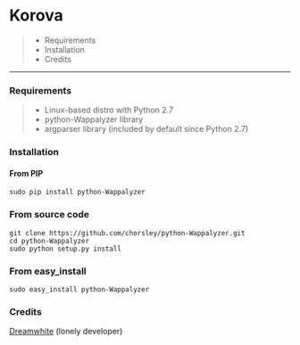 # Korova
>- Requirements
>- Installation
>- Credits
----
### Requirements
>- Linux-based distro with Python 2.7
>- python-Wappalyzer library
>- argparser library (included by default since Python 2.7)

### Installation
#### From PIP

`sudo pip install python-Wappalyzer`

### From source code

```
git clone https://github.com/chorsley/python-Wappalyzer.git
cd python-Wappalyzer
sudo python setup.py install
```

### From easy_install

`sudo easy_install python-Wappalyzer`

### Credits
[Dreamwhite](https://telegram.me/dreamwhite) (lonely developer)

